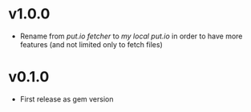 # v1.0.0

- Rename from *put.io fetcher* to *my local put.io* in order to have more features (and not limited only to fetch files)

# v0.1.0

- First release as gem version
